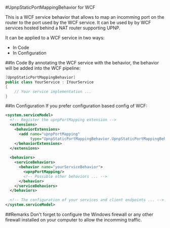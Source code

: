 #UpnpStaticPortMappingBehavior for WCF

This is a WCF service behavior that allows to map an incomming port on the router to the port used by the WCF service. It can be used by by WCF services hosted behind a NAT router supporting UPNP.

It can be applied to a WCF service in two ways:
*   In Code
*   In Configuration

##In Code
By annotating the WCF service with the behavior, the behavior will be added into the WCF pipeline:

```csharp
[UpnpStaticPortMappingBehavior]
public class YourService : IYourService
{
	// Your service implementation ...
}
```

##In Configuration
If you prefer configuration based config of WCF:

```xml
<system.serviceModel>
  <!-- Register the upnpPortMapping extension -->
  <extensions>
    <behaviorExtensions>
      <add name="upnpPortMapping" 
           type="UpnpStaticPortMappingBehavior.UpnpStaticPortMappingBehavior, UpnpStaticPortMappingBehavior, Version=1.0.0.0, Culture=neutral"/>
    </behaviorExtensions>
  </extensions>
  
  <behaviors>
    <serviceBehaviors>
      <behavior name="yourServiceBehavior">
        <upnpPortMapping/>
		<!-- Possible other behaviors ... -->
      </behavior>
    </serviceBehaviors>
  </behaviors>
  
  <!-- The configuration of your services and client endpoints ... -->
</system.serviceModel>
```

##Remarks
Don't forget to configure the Windows firewall or any other firewall installed on your computer to allow the incomming traffic.